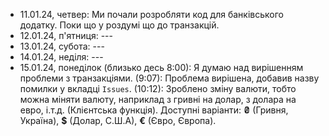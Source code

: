 - 11.01.24, четвер: Ми почали розробляти код для банківського додатку. Поки що у роздумі що до транзакцій.
- 12.01.24, п'ятниця: ---
- 13.01.24, субота: ---
- 14.01.24, неділя: ---
- 15.01.24, понеділок (близько десь 8:00): Я думаю над вирішенням проблеми з транзакціями. (9:07): Проблема вирішена, добавив назву помилки у вкладці `Issues`. (10:12): Зроблено зміну валюти, тобто можна міняти валюту, наприклад з гривні на долар, з долара на евро, і.т.д. (Клієнтська функція). Доступні варіанти: **₴** (Гривня, Україна), **$** (Долар, С.Ш.А), **€** (Євро, Європа).
